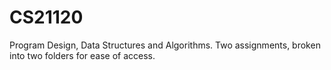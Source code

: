 # CS21120
Program Design, Data Structures and Algorithms. Two assignments, broken into two folders for ease of access.
